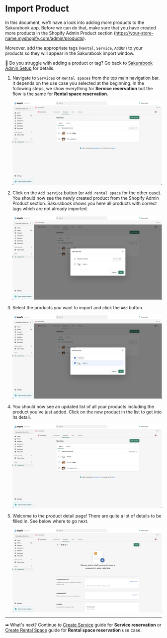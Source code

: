 # Import Product

In this document, we'll have a look into adding more products to the Sakurabook app. Before we can do that, make sure that you have created more products in the Shopify Admin Product section (https://your-store-name.myshopify.com/admin/products).

Moreover, add the appropriate tags (`Rental`, `Service`, `AddOn`) to your products so they will appear in the Sakurabook import window.

📌 Do you struggle with adding a product or tag? Go back to [Sakurabook Admin Setup](./setting-up-the-app-in-shopify.md#sakurabook-admin-setup) for details.

1. Navigate to `Services` or `Rental spaces` from the top main navigation bar. It depends on the use case you selected at the beginning. In the following steps, we show everything for **Service reservation** but the flow is the same for **Rental space reservation**.

   ![Alt text](../img/Screenshot%202022-08-29%20at%2016.29.30.png?raw=true "Sakurabook Services")

2. Click on the `Add service` button (or `Add rental space` for the other case). You should now see the newly created product from the Shopify Admin Product section. Sakurabook shows you here all products with correct tags which are not already imported.

   ![Alt text](../img/Screenshot%202022-08-29%20at%2016.29.40.png?raw=true "Sakurabook Add service")

3. Select the products you want to import and click the `Add` button.

   ![Alt text](../img/Screenshot%202022-08-29%20at%2016.29.47.png?raw=true "Sakurabook Add service selected")

4. You should now see an updated list of all your products including the product you've just added. Click on the new product in the list to get into its detail.

   ![Alt text](../img/Screenshot%202022-08-29%20at%2016.30.45.png?raw=true "Sakurabook New product")

5. Welcome to the product detail page! There are quite a lot of details to be filled in. See below where to go next.

   ![Alt text](../img/Screenshot%202022-08-29%20at%2016.31.01.png?raw=true "Sakurabook Product detail")

---

➡ What's next? Continue to [Create Service](./create-service.md) guide for **Service reservation** or [Create Rental Space](./create-rental-space.md) guide for **Rental space reservation** use case.
